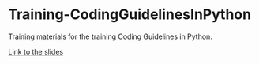 # Training-CodingGuidelinesInPython
Training materials for the training Coding Guidelines in Python.

[Link to the slides](https://docs.google.com/presentation/d/1YK-gjdFi8NKN_fjVEl3Y0zFr4kOv2n5vDAdcQTplgqE/edit?usp=sharing)
